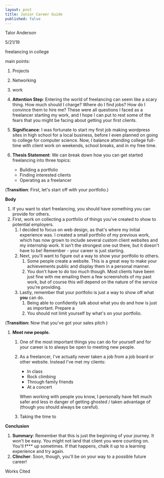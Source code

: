 ```yaml
---
layout: post
title: Junior Career Guide
published: false
---
```


Talor Anderson

5/21/19



freelancing in college

main points:

1. Projects
2. Networking
3. work



1. **Attention Step**:  Entering the world of freelancing can seem like a scary thing. How much should I charge? Where do I find jobs? How do I convince them to hire me? These were all questions I faced as a freelancer starting my work, and I hope I can put to rest some of the fears that you might be facing about getting your first clients.
2. **Significance**: I was fortunate to start my first job making wordpress sites in high school for a local business, before I even planned on going to college for computer science. Now, I balance attending college full-time with client work on weekends, school breaks, and in my free time. 
3. **Thesis Statement**: We can break down how you can get started freelancing into three topics:
   - Building a portfolio
   - Finding interested clients
   - Operating as a freelancer



(**Transition**: First, let's start off with your portfolio.)



**Body**

1. If you want to start freelancing, you should have something you can provide for others.
1. First, work on collecting a portfolio of things you've created to show to potential employers.
      1. I decided to focus on web design, as that's where my initial experience was.
         I created a small portfolio of my previous work, which has now grown to include several custom client websites and my internship work. It isn't the strongest one out there, but it doesn't have to be! Remember - your career is just starting. 
   2. Next, you'll want to figure out a way to show your portfolio to others.
      1. Some people create a website. This is a great way to make your achievements public and display them in a personal manner. 
      2. You don't have to do too much though. Most clients have been just fine with me emailing them a few screenshots of my past work, but of course this will depend on the nature of the service you're providing. 
   3. Lastly, remember that your portfolio is just a way to show off what **you** can do. 
      1. Being able to confidently talk about what you do and how is just as important. Prepare a 
      2. You should not limit yourself by what's on your portfolio.
   

(**Transition:** Now that you've got your sales pitch )

1. **Meet new people.**

   1.  One of the most important things you can do for yourself and for your career is to always be open to meeting new people. 

      1. As a freelancer, I've actually never taken a job from a job board or other website. Instead I've met my clients:

         - In class
         - Rock climbing
         - Through family friends
         - At a concert

         When working with people you know, I personally have felt much safer and less in danger of getting ghosted / taken advantage of (though you should always be careful). 

      2. Taking the time to 






**Conclusion**



1. **Summary**:  Remember that this is just the beginning of your journey. It won't be easy. You might not land that client you were counting on. You'll f*** up sometimes. If that happens, chalk it up to a learning experience and try again. 
2. **Clincher**: Soon, though, you'll be on your way to a possible future career!



Works Cited


